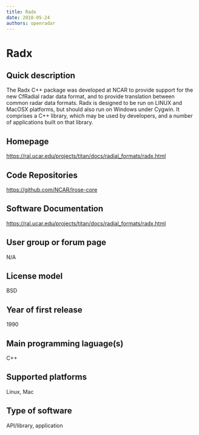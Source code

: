 ```yaml
---
title: Radx
date: 2018-05-24
authors: openradar
---
```


# Radx

## Quick description

The Radx C++ package was developed at NCAR to provide support for the new CfRadial radar data format, and to provide translation between common radar data formats. Radx is designed to be run on LINUX and MacOSX platforms, but should also run on Windows under Cygwin. It comprises a C++ library, which may be used by developers, and a number of applications built on that library.

## Homepage

<https://ral.ucar.edu/projects/titan/docs/radial_formats/radx.html>

## Code Repositories

<https://github.com/NCAR/lrose-core>

## Software Documentation

<https://ral.ucar.edu/projects/titan/docs/radial_formats/radx.html>

## User group or forum page
N/A

## License model
BSD

## Year of first release
1990

## Main programming laguage(s)
C++

## Supported platforms
Linux, Mac

## Type of software
API/library, application

